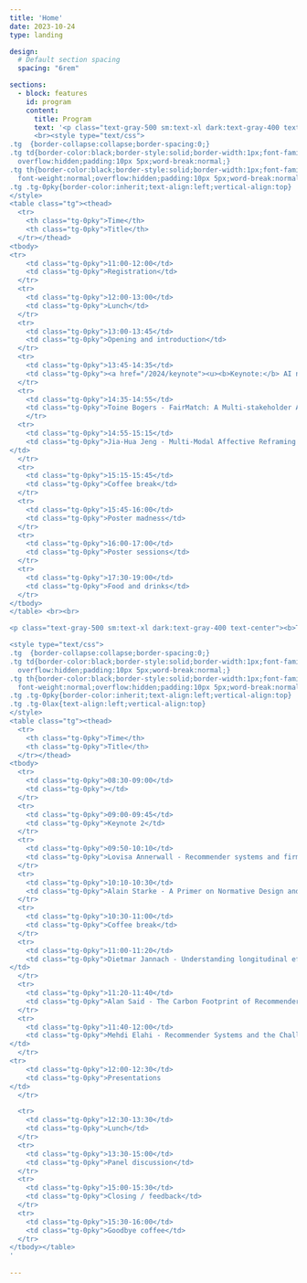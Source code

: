 ```yaml
---
title: 'Home'
date: 2023-10-24
type: landing

design:
  # Default section spacing
  spacing: "6rem"

sections:
  - block: features
    id: program
    content:
      title: Program
      text: '<p class="text-gray-500 sm:text-xl dark:text-gray-400 text-center"><b>Monday</b><br> </p>
      <br><style type="text/css">
.tg  {border-collapse:collapse;border-spacing:0;}
.tg td{border-color:black;border-style:solid;border-width:1px;font-family:Arial, sans-serif;font-size:14px;
  overflow:hidden;padding:10px 5px;word-break:normal;}
.tg th{border-color:black;border-style:solid;border-width:1px;font-family:Arial, sans-serif;font-size:14px;
  font-weight:normal;overflow:hidden;padding:10px 5px;word-break:normal;}
.tg .tg-0pky{border-color:inherit;text-align:left;vertical-align:top}
</style>
<table class="tg"><thead>
  <tr>
    <th class="tg-0pky">Time</th>
    <th class="tg-0pky">Title</th>
  </tr></thead>
<tbody>
<tr>
    <td class="tg-0pky">11:00-12:00</td>
    <td class="tg-0pky">Registration</td>
  </tr>
  <tr>
    <td class="tg-0pky">12:00-13:00</td>
    <td class="tg-0pky">Lunch</td>
  </tr>
  <tr>
    <td class="tg-0pky">13:00-13:45</td>
    <td class="tg-0pky">Opening and introduction</td>
  </tr>
  <tr>
    <td class="tg-0pky">13:45-14:35</td>
    <td class="tg-0pky"><a href="/2024/keynote"><u><b>Keynote:</b> AI needs ethics, but we need to change the game. <br><b>Speaker:</b> Peter Knees, TU Wien</a></u></td>
  </tr>
  <tr>
    <td class="tg-0pky">14:35-14:55</td>
    <td class="tg-0pky">Toine Bogers - FairMatch: A Multi-stakeholder Approach to Responsible Algorithmic Hiring 
    </tr>
  <tr>
    <td class="tg-0pky">14:55-15:15</td>
    <td class="tg-0pky">Jia-Hua Jeng - Multi-Modal Affective Reframing of a News Service with Large Language Models
</td>
  </tr>
  <tr>
    <td class="tg-0pky">15:15-15:45</td>
    <td class="tg-0pky">Coffee break</td>
  </tr>
  <tr>
    <td class="tg-0pky">15:45-16:00</td>
    <td class="tg-0pky">Poster madness</td>
  </tr>
  <tr>
    <td class="tg-0pky">16:00-17:00</td>
    <td class="tg-0pky">Poster sessions</td>
  </tr>
  <tr>
    <td class="tg-0pky">17:30-19:00</td>
    <td class="tg-0pky">Food and drinks</td>
  </tr>
</tbody>
</table> <br><br>

<p class="text-gray-500 sm:text-xl dark:text-gray-400 text-center"><b>Tuesday</b><br> </p>

<style type="text/css">
.tg  {border-collapse:collapse;border-spacing:0;}
.tg td{border-color:black;border-style:solid;border-width:1px;font-family:Arial, sans-serif;font-size:14px;
  overflow:hidden;padding:10px 5px;word-break:normal;}
.tg th{border-color:black;border-style:solid;border-width:1px;font-family:Arial, sans-serif;font-size:14px;
  font-weight:normal;overflow:hidden;padding:10px 5px;word-break:normal;}
.tg .tg-0pky{border-color:inherit;text-align:left;vertical-align:top}
.tg .tg-0lax{text-align:left;vertical-align:top}
</style>
<table class="tg"><thead>
  <tr>
    <th class="tg-0pky">Time</th>
    <th class="tg-0pky">Title</th>
  </tr></thead>
<tbody>
  <tr>
    <td class="tg-0pky">08:30-09:00</td>
    <td class="tg-0pky"></td>
  </tr>
  <tr>
    <td class="tg-0pky">09:00-09:45</td>
    <td class="tg-0pky">Keynote 2</td>
  </tr>
  <tr>
    <td class="tg-0pky">09:50-10:10</td>
    <td class="tg-0pky">Lovisa Annerwall - Recommender systems and firm performance: A systematic review of the past to prepare for future developments</td>
  </tr>
  <tr>
    <td class="tg-0pky">10:10-10:30</td>
    <td class="tg-0pky">Alain Starke - A Primer on Normative Design and Thinking in Recommender Systems: A Brief Research Agenda for the Food Domain</td>
  </tr>
  <tr>
    <td class="tg-0pky">10:30-11:00</td>
    <td class="tg-0pky">Coffee break</td>
  </tr>
  <tr>
    <td class="tg-0pky">11:00-11:20</td>
    <td class="tg-0pky">Dietmar Jannach - Understanding longitudinal effects of recommender systems
</td>
  </tr>
  <tr>
    <td class="tg-0pky">11:20-11:40</td>
    <td class="tg-0pky">Alan Said - The Carbon Footprint of Recommender Systems</td>
  </tr>
  <tr>
    <td class="tg-0pky">11:40-12:00</td>
    <td class="tg-0pky">Mehdi Elahi - Recommender Systems and the Challenge of Popularity Bias: An Overview
</td>
  </tr>
<tr>
    <td class="tg-0pky">12:00-12:30</td>
    <td class="tg-0pky">Presentations
</td>
  </tr>

  <tr>
    <td class="tg-0pky">12:30-13:30</td>
    <td class="tg-0pky">Lunch</td>
  </tr>
  <tr>
    <td class="tg-0pky">13:30-15:00</td>
    <td class="tg-0pky">Panel discussion</td>
  </tr>
  <tr>
    <td class="tg-0pky">15:00-15:30</td>
    <td class="tg-0pky">Closing / feedback</td>
  </tr>
  <tr>
    <td class="tg-0pky">15:30-16:00</td>
    <td class="tg-0pky">Goodbye coffee</td>
  </tr>
</tbody></table>
' 
  
---
```

